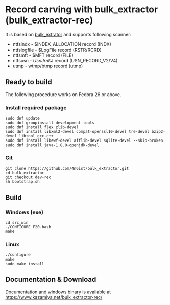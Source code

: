 # Record carving with bulk_extractor (bulk_extractor-rec)

It is based on [bulk_extrator](https://github.com/simsong/bulk_extractor) and supports following scanner: 

* ntfsindx - $INDEX_ALLOCATION record (INDX)
* ntfslogfile - $LogFile record (RSTR/RCRD)
* ntfsmft - $MFT record (FILE)
* ntfsusn - $UsnJrnl:$J record (USN_RECORD_V2/V4) 
* utmp - wtmp/btmp record (utmp)

## Ready to build

The following procedure works on Fedora 26 or above.

### Install required package

```
sudo dnf update
sudo dnf groupinstall development-tools
sudo dnf install flex zlib-devel
sudo dnf install libxml2-devel compat-openssl10-devel tre-devel bzip2-devel libtool gcc-c++
sudo dnf install libewf-devel afflib-devel sqlite-devel --skip-broken
sudo dnf install java-1.8.0-openjdk-devel
```

### Git

```
git clone https://github.com/4n6ist/bulk_extractor.git
cd bulk_extractor
git checkout dev-rec
sh bootstrap.sh
```

## Build

### Windows (exe)

```
cd src_win
./CONFIGURE_F20.bash
make
```
### Linux

```
./configure
make
sudo make install
```
## Documentation & Download

Documentation and windows binary is available at https://www.kazamiya.net/bulk_extractor-rec/

